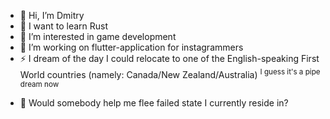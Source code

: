 - 👋 Hi, I’m Dmitry
- 🌱 I want to learn Rust
- 👀 I’m interested in game development
- 🔭 I’m working on flutter-application for instagrammers
- ⚡ I dream of the day I could relocate to one of the English-speaking First World countries (namely: Canada/New Zealand/Australia) <sup>I guess it's a pipe dream now</sup>
<!--
- 💞️ I’m looking to collaborate on ...
- 📫 How to reach me ...
-->
- 🙏 Would somebody help me flee failed state I currently reside in?
